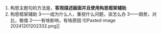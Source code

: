 1. 构思主题句的方法是，**客观描述画面并且使用构思框架辅助**
2. 构思框架辅助 
	 3——成为什么人，重视什么问题，该怎么办 
	 3——趋势，对比，极值 
	 2——有啥影响，有啥原因
![[Pasted image 20241201202332.png]]